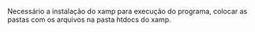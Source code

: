 Necessário a instalação do xamp para execução do programa, colocar as pastas com os arquivos na pasta htdocs do xamp.
